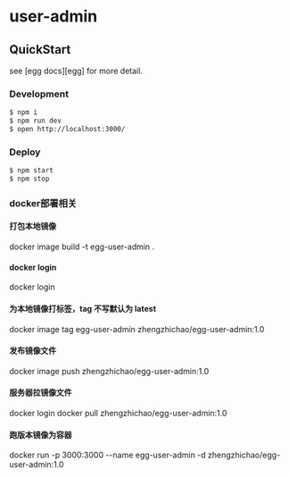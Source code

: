 # user-admin



## QuickStart

<!-- add docs here for user -->

see [egg docs][egg] for more detail.

### Development

```bash
$ npm i
$ npm run dev
$ open http://localhost:3000/
```

### Deploy

```bash
$ npm start
$ npm stop
```

### docker部署相关
#### 打包本地镜像
docker image build -t egg-user-admin .
#### docker login
docker login
#### 为本地镜像打标签，tag 不写默认为 latest
docker image tag egg-user-admin zhengzhichao/egg-user-admin:1.0
#### 发布镜像文件
docker image push zhengzhichao/egg-user-admin:1.0
#### 服务器拉镜像文件
docker login
docker pull zhengzhichao/egg-user-admin:1.0
#### 跑版本镜像为容器
docker run -p 3000:3000 --name egg-user-admin -d zhengzhichao/egg-user-admin:1.0